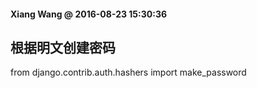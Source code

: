 #### Xiang Wang @ 2016-08-23 15:30:36

## 根据明文创建密码
   from django.contrib.auth.hashers import make_password
